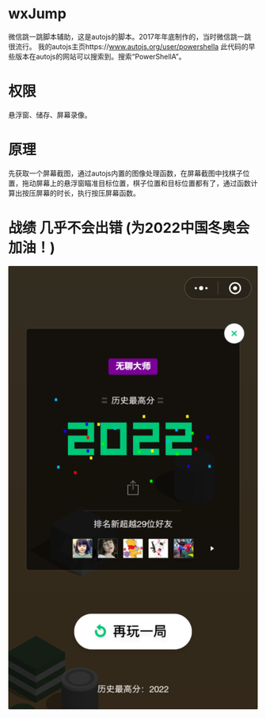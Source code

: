 # wxJump
微信跳一跳脚本辅助，这是autojs的脚本。2017年年底制作的，当时微信跳一跳很流行。
我的autojs主页https://www.autojs.org/user/powershella 此代码的早些版本在autojs的网站可以搜索到。搜索“PowerShellA”。

# 权限
悬浮窗、储存、屏幕录像。

# 原理
先获取一个屏幕截图，通过autojs内置的图像处理函数，在屏幕截图中找棋子位置，拖动屏幕上的悬浮窗瞄准目标位置，棋子位置和目标位置都有了，通过函数计算出按压屏幕的时长，执行按压屏幕函数。
 
# 战绩 几乎不会出错 (为2022中国冬奥会加油！)
![Image text](https://raw.githubusercontent.com/PowerShellA/wxJump/master/image/22.png)
